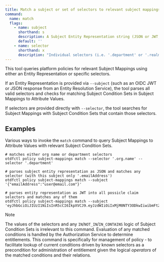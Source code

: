 ```yaml
---
title: Match a subject or set of selectors to relevant subject mappings
command:
  name: match
  flags:
    - name: subject
      shorthand: s
      description: A Subject Entity Representation string (JSON or JWT, auto-detected)
      default: ''
    - name: selector
      shorthand: x
      description: "Individual selectors (i.e. '.department' or '.realm_access.roles[]') that may be found in SubjectConditionSets"
---
```


This tool queries platform policies for relevant Subject Mappings using either an Entity Representation or specific selectors.

If an Entity Representation is provided via `--subject` (such as an OIDC JWT or JSON response from an Entity Resolution Service), the tool
parses all valid selectors and checks for matching Subject Condition Sets in Subject Mappings to Attribute Values.

If selectors are provided directly with `--selector`, the tool searches for Subject Mappings with Subject Condition Sets that contain those selectors.

## Examples

Various ways to invoke the `match` command to query Subject Mappings to Attribute Values with relevant Subject Condition Sets.

```shell
# matches either org name or department selectors
otdfctl policy subject-mappings match --selector '.org.name' --selector '.department'

# parses subject entity representation as JSON and matches any selector (with this subject only '.emailAddress')
otdfctl policy subject-mappings match --subject '{"emailAddress":"user@email.com"}'

# parses entity representation as JWT into all possicle claim selectors and matches any of them
otdfctl policy subject-mappings match --subject 'eyJhbGciOiJIUzI1NiIsInR5cCI6IkpXVCJ9.eyJzdWIiOiIxMjM0NTY3ODkwIiwibmFtZSI6IkpvaG4gRG9lIiwiaWF0IjoxNTE2MjM5MDIyfQ.SflKxwRJSMeKKF2QT4fwpMeJf36POk6yJV_adQssw5c'
```

> [!NOTE]
> The values of the selectors and any `IN`/`NOT_IN`/`IN_CONTAINS` logic of Subject Condition Sets is irrelevant to this command.
> Evaluation of any matched conditions is handled by the Authorization Service to determine entitlements. This command
> is specifically for management of policy - to facilitate lookup of current conditions driven by known selectors as a
> precondition for administration of entitlement given the logical _operators_ of the matched conditions and their relations.
